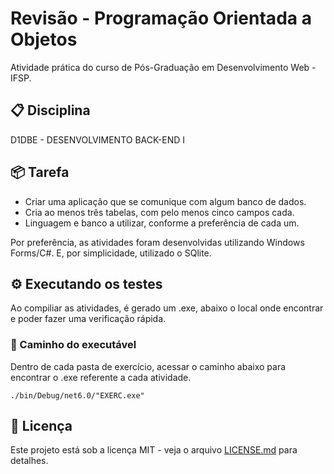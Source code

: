 # Revisão - Programação Orientada a Objetos

Atividade prática do curso de Pós-Graduação em Desenvolvimento Web - IFSP.

<!-- ----------------------------------------------------------- -->
## 📋 Disciplina

D1DBE - DESENVOLVIMENTO BACK-END I

<!-- ----------------------------------------------------------- -->
## 📦 Tarefa

- Criar uma aplicação que se comunique com algum banco de dados.
- Cria ao menos três tabelas, com pelo menos cinco campos cada.
- Linguagem e banco a utilizar, conforme a preferência de cada um.

Por preferência, as atividades foram desenvolvidas utilizando Windows Forms/C#.
E, por simplicidade, utilizado o SQlite.

<!-- ----------------------------------------------------------- -->
## ⚙️ Executando os testes

Ao compiliar as atividades, é gerado um .exe, abaixo o local onde encontrar e poder fazer uma verificação rápida.

### 🔩 Caminho do executável

Dentro de cada pasta de exercício, acessar o caminho abaixo para encontrar o .exe referente a cada atividade.

```
./bin/Debug/net6.0/"EXERC.exe"
```
<!-- ----------------------------------------------------------- -->
## 📄 Licença

Este projeto está sob a licença MIT - veja o arquivo [LICENSE.md](https://github.com/LuizFAraujo/pos_dev_web--backend--crud_db_win_form/blob/main/LICENSE) para detalhes.
